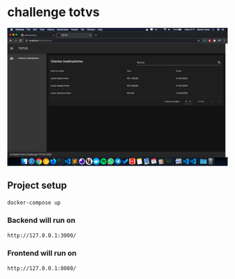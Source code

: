 # challenge totvs

![Print screen](https://github.com/danilocf/totvs/blob/master/prints/Screen%20Shot%202020-04-15%20at%2001.17.15.png)

## Project setup

```
docker-compose up
```

### Backend will run on

```
http://127.0.0.1:3000/
```

### Frontend will run on

```
http://127.0.0.1:8080/
```
